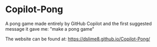 # Copilot-Pong
A pong game made entirely by GitHub Copilot and the first suggested message it gave me: "make a pong game"

The website can be found at: https://dslime8.github.io/Copilot-Pong/
